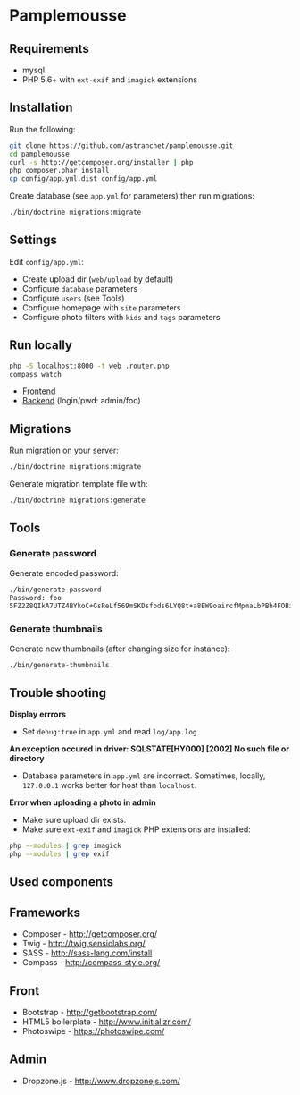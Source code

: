 Pamplemousse
=============

Requirements
------------

* mysql
* PHP 5.6+ with `ext-exif` and `imagick` extensions

Installation
------------

Run the following:

```bash
git clone https://github.com/astranchet/pamplemousse.git
cd pamplemousse
curl -s http://getcomposer.org/installer | php
php composer.phar install
cp config/app.yml.dist config/app.yml
```

Create database (see `app.yml` for parameters) then run migrations:
```bash
./bin/doctrine migrations:migrate
```

Settings
--------

Edit `config/app.yml`:
* Create upload dir (`web/upload` by default) 
* Configure `database` parameters
* Configure `users` (see Tools)
* Configure homepage with `site` parameters
* Configure photo filters with `kids` and `tags` parameters

Run locally
-----------

```sh
php -S localhost:8000 -t web .router.php
compass watch
```

* [Frontend](http://localhost:8000/)
* [Backend](http://localhost:8000/admin/) (login/pwd: admin/foo)

Migrations
-----------

Run migration on your server:
```bash
./bin/doctrine migrations:migrate
```

Generate migration template file with:

```bash
./bin/doctrine migrations:generate
```

Tools
-----

### Generate password

Generate encoded password:
```bash
./bin/generate-password
Password: foo
5FZ2Z8QIkA7UTZ4BYkoC+GsReLf569mSKDsfods6LYQ8t+a8EW9oaircfMpmaLbPBh4FOBiiFyLfuZmTSUwzZg==%
```

### Generate thumbnails

Generate new thumbnails (after changing size for instance):
```bash
./bin/generate-thumbnails
```

Trouble shooting
----------------

__Display errrors__
- Set `debug:true` in `app.yml` and read `log/app.log`

__An exception occured in driver: SQLSTATE[HY000] [2002] No such file or directory__
- Database parameters in `app.yml` are incorrect. Sometimes, locally, `127.0.0.1` works better for host than `localhost`. 

__Error when uploading a photo in admin__
- Make sure upload dir exists.
- Make sure `ext-exif` and `imagick` PHP extensions are installed:
```bash
php --modules | grep imagick
php --modules | grep exif
```

Used components
---------------

## Frameworks

* Composer - http://getcomposer.org/
* Twig - http://twig.sensiolabs.org/
* SASS - http://sass-lang.com/install
* Compass - http://compass-style.org/

## Front
* Bootstrap - http://getbootstrap.com/
* HTML5 boilerplate - http://www.initializr.com/
* Photoswipe - https://photoswipe.com/

## Admin
* Dropzone.js - http://www.dropzonejs.com/